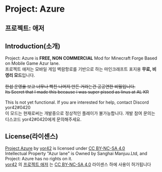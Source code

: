 Project: Azure
=
프로젝트: 애저
-

Introduction(소개)
-
Project: Azure is **FREE, NON COMMERCIAL** Mod for Minecraft Forge Based on Mobile Game Azur lane.<br />
프로젝트 애저는 모바일 게임 벽람항로를 기반으로 하는 마인크래프트 포지용 **무료, 비영리 모드**입니다.<br />
<br />
~~한섭 운영을 보고 너무나 빡친 나머지 만든 거라는건 공공연한 비밀입니다.~~<br />~~Its Secret that I made this because i was super pissed as linus at AL KR~~
<br />
<br />
This Is not yet functional. If you are interested for help, contact Discord yor42#0420<br />
이 모드는 현재로써는 개발중으로 정상적인 플레이가 불가능합니다. 개발 참여 문의는 디스코드 yor42#0420에게 문의해주세요.

License(라이센스)
-
[Project Azure](https://github.com/yor42/projectazure_forge) by [yor42](https://github.com/yor42) is licensed under [CC BY-NC-SA 4.0](https://creativecommons.org/licenses/by-nc-sa/4.0/?ref=chooser-v1)
<br />Intellectual Property "Azur lane" is Owned by Sanghai Manjuu.Ltd, and Project: Azure has no rights on it.
<br />
[yor42](https://github.com/yor42) 의 [프로젝트 애저](https://github.com/yor42/projectazure_forge) 는 [CC BY-NC-SA 4.0](https://creativecommons.org/licenses/by-nc-sa/4.0/?ref=chooser-v1) 라이센스 하에 사용이 허가됩니다
